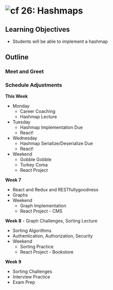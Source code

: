 ![cf](http://i.imgur.com/7v5ASc8.png) 26: Hashmaps
==================================================

## Learning Objectives
* Students will be able to implement a hashmap

## Outline

### Meet and Greet

### Schedule Adjustments
**This Week**

* Monday
    * Career Coaching
    * Hashmap Lecture
* Tuesday
    * Hashmap Implementation Due
    * React!
* Wednesday
    * Hashmap Serialize/Deserialize Due
    * React!
* Weekend
    * Gobble Gobble
    * Turkey Coma
    * React Project
    
**Week 7** 

* React and Redux and RESTfullygoodness
* Graphs
* Weekend
    * Graph Implementation
    * React Project - CMS

**Week 8** - Graph Challenges, Sorting Lecture

* Sorting Algorithms
* Authentication, Authorization, Security
* Weekend
    * Sorting Practice
    * React Project - Bookstore

**Week 9** 

* Sorting Challenges
* Interview Practice
* Exam Prep
